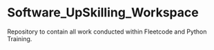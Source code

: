 # Software_UpSkilling_Workspace
Repository to contain all work conducted within Fleetcode and Python Training.
